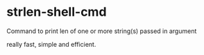 # strlen-shell-cmd
Command to print len of one or more string(s) passed in argument

really fast, simple and efficient.
